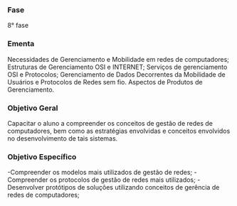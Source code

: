 ### Fase
8° fase

### Ementa
Necessidades de Gerenciamento e Mobilidade em redes de computadores; Estruturas de Gerenciamento OSI e INTERNET; Serviços de gerenciamento OSI e Protocolos; Gerenciamento de Dados Decorrentes da Mobilidade de Usuários e Protocolos de Redes sem fio. Aspectos de Produtos de Gerenciamento.

### Objetivo Geral
Capacitar o aluno a compreender os conceitos de gestão de redes de computadores, bem como as estratégias envolvidas e conceitos envolvidos no desenvolvimento de tais sistemas.


### Objetivo Específico
-Compreender os modelos mais utilizados de gestão de redes;
-Compreender os protocolos de gestão de redes mais utilizados;
-Desenvolver protótipos de soluções utilizando conceitos de gerência de redes de computadores;
